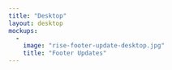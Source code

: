 ```yaml
---
title: "Desktop"
layout: desktop
mockups:
  -
    image: "rise-footer-update-desktop.jpg"
    title: "Footer Updates"
---
```

